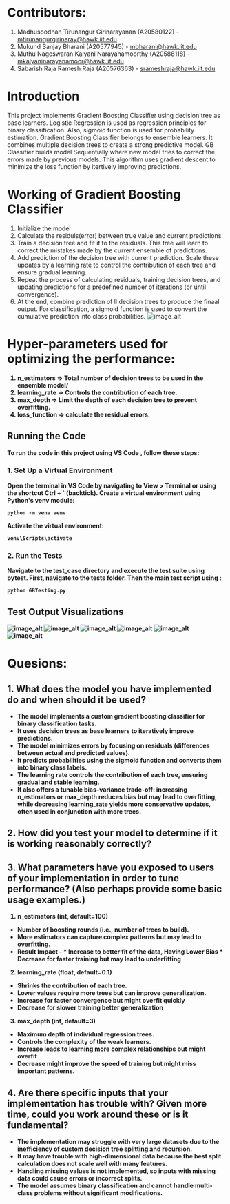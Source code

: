 # Contributors:
1. Madhusoodhan Tirunangur Girinarayanan (A20580122) - mtirunangurgirinaray@hawk.iit.edu
2. Mukund Sanjay Bharani (A20577945) - mbharani@hawk.iit.edu
3. Muthu Nageswaran Kalyani Narayanamoorthy (A20588118) - mkalyaninarayanamoor@hawk.iit.edu
4. Sabarish Raja Ramesh Raja (A20576363) - srameshraja@hawk.iit.edu

# <b> Introduction </b>
This project implements Gradient Boosting Classifier using decision tree as base learners. Logistic Regression is used as regression principles for binary classification. Also, sigmoid function is used for probability estimation.
Gradient Boosting Classifier belongs to ensemble learners. It combines multiple decision trees to create a strong predictive model. 
GB Classifier builds model Sequentially where new model tries to correct the errors made by previous models. This algorithm uses gradient descent to minimize the loss function by itertively improving predictions.

# <b>Working of Gradient Boosting Classifier</b>
1. Initialize the model
2. Calculate the residuls(error) between true value and current predictions.
3. Train a decision tree and fit it to the residuals. This tree will learn to correct the mistakes made by the current ensemble of predictions.
4. Add prediction of the decision tree with current prediction. Scale these updates by a learning rate to control the contribution of each tree and ensure gradual learning.
5. Repeat the process of calculating residuals, training decision trees, and updating predictions for a predefined number of iterations (or until convergence).
6. At the end, combine prediction of ll decision trees to produce the finaal output. For classification, a sigmoid function is used to convert the cumulative prediction into class probabilities.
![image_alt](https://github.com/sabarishraja/Project-2-Gradient-Boosting-Classifier-/blob/main/Working%20of%20gradient_boosting%20classifier.png?raw=true)
# <b> Hyper-parameters used for optimizing the performance:
1. n_estimators => Total number of decision trees to be used in the ensemble model/
2. learning_rate => Controls the contribution of each tree.
3. max_depth => Limit the depth of each decision tree to prevent overfitting.
4. loss_function => calculate the residual errors.

## Running the Code
To run the code in this project using VS Code , follow these steps:

### 1. Set Up a Virtual Environment
Open the terminal in VS Code by navigating to View > Terminal or using the shortcut Ctrl + ` (backtick).
Create a virtual environment using Python's venv module:
```
python -m venv venv
```
Activate the virtual environment:
```
venv\Scripts\activate
```

### 2. Run the Tests
Navigate to the test_case directory and execute the test suite using pytest.
First, navigate to the tests folder.
Then the main test script using :
```
python GBTesting.py
```

## Test Output Visualizations
![image_alt](https://github.com/sabarishraja/Project-2-Gradient-Boosting-Classifier-/blob/main/Output%20images/Basic%20functionality.jpeg?raw=true)
![image_alt](https://github.com/sabarishraja/Project-2-Gradient-Boosting-Classifier-/blob/main/Output%20images/High%20learning%20rate.jpeg?raw=true)
![image_alt](https://github.com/sabarishraja/Project-2-Gradient-Boosting-Classifier-/blob/main/Output%20images/Imbalanced%20classess.jpeg?raw=true)
![image_alt](https://github.com/sabarishraja/Project-2-Gradient-Boosting-Classifier-/blob/main/Output%20images/Low%20learning%20rate.jpeg?raw=true)
![image_alt](https://github.com/sabarishraja/Project-2-Gradient-Boosting-Classifier-/blob/main/Output%20images/Shallow%20trees.jpeg?raw=true)
![image_alt](https://github.com/sabarishraja/Project-2-Gradient-Boosting-Classifier-/blob/main/Output%20images/non-linear%20boundary.jpeg?raw=true)

# Quesions:
## 1. What does the model you have implemented do and when should it be used?
* The model implements a custom gradient boosting classifier for binary classification tasks.
* It uses decision trees as base learners to iteratively improve predictions.
* The model minimizes errors by focusing on residuals (differences between actual and predicted values).
* It predicts probabilities using the sigmoid function and converts them into binary class labels.
* The learning rate controls the contribution of each tree, ensuring gradual and stable learning.
* It also offers a tunable bias–variance trade-off: increasing n_estimators or max_depth reduces bias but may lead to overfitting, while decreasing learning_rate yields more conservative updates, often used in conjunction with more trees.
  
## 2. How did you test your model to determine if it is working reasonably correctly?

## 3. What parameters have you exposed to users of your implementation in order to tune performance? (Also perhaps provide some basic usage examples.)
1.	n_estimators (int, default=100)
*	Number of boosting rounds (i.e., number of trees to build).
*	More estimators can capture complex patterns but may lead to overfitting.
*	Result Impact -   *	Increase to better fit of the data, Having Lower Bias *	Decrease for faster training but may lead to underfitting
2.	learning_rate (float, default=0.1)
*	Shrinks the contribution of each tree.
*	Lower values require more trees but can improve generalization.
  *	Increase for faster convergence but might overfit quickly
  *	Decrease for slower training better generalization 
3.	max_depth (int, default=3)
*	Maximum depth of individual regression trees.
*	Controls the complexity of the weak learners.
  *	Increase leads to learning more complex relationships but might overfit 
  *	Decrease might improve the speed of training but might miss important patterns.

## 4. Are there specific inputs that your implementation has trouble with? Given more time, could you work around these or is it fundamental?
* The implementation may struggle with very large datasets due to the inefficiency of custom decision tree splitting and recursion.
* It may have trouble with high-dimensional data because the best split calculation does not scale well with many features.
* Handling missing values is not implemented, so inputs with missing data could cause errors or incorrect splits.
* The model assumes binary classification and cannot handle multi-class problems without significant modifications.
